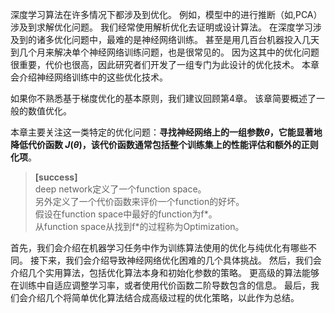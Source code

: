 深度学习算法在许多情况下都涉及到优化。
例如，模型中的进行推断（如\,PCA）涉及到求解优化问题。
我们经常使用解析优化去证明或设计算法。
在深度学习涉及到的诸多优化问题中，最难的是神经网络训练。
甚至是用几百台机器投入几天到几个月来解决单个神经网络训练问题，也是很常见的。
因为这其中的优化问题很重要，代价也很高，因此研究者们开发了一组专门为此设计的优化技术。
本章会介绍神经网络训练中的这些优化技术。

如果你不熟悉基于梯度优化的基本原则，我们建议回顾第4章。
该章简要概述了一般的数值优化。

本章主要关注这一类特定的优化问题：**寻找神经网络上的一组参数$\theta$，它能显著地降低代价函数 $J(\theta)$，该代价函数通常包括整个训练集上的性能评估和额外的正则化项**。
> **[success]**  
> deep network定义了一个function space。  
> 另外定义了一个代价函数来评价一个function的好坏。  
> 假设在function space中最好的function为f*。  
> 从function space从找到f*的过程称为Optimization。  

首先，我们会介绍在机器学习任务中作为训练算法使用的优化与纯优化有哪些不同。
接下来，我们会介绍导致神经网络优化困难的几个具体挑战。
然后，我们会介绍几个实用算法，包括优化算法本身和初始化参数的策略。
更高级的算法能够在训练中自适应调整学习率，或者使用代价函数二阶导数包含的信息。
最后，我们会介绍几个将简单优化算法结合成高级过程的优化策略，以此作为总结。